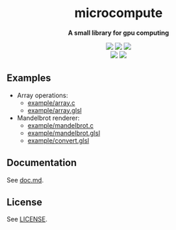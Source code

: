 <p align="center">
	<h1 align="center"><b>microcompute</b></h1>
	<p align="center"><b>A small library for gpu computing</b></p>
	<p align="center">
	<img src="https://img.shields.io/github/license/kal39/microcompute">
	<img src="https://img.shields.io/github/repo-size/kal39/microcompute">
	<img src="https://img.shields.io/github/languages/top/kal39/microcompute">
	<br>
	<img src="https://img.shields.io/github/issues/kal39/microcompute">
	<img src="https://img.shields.io/github/v/release/kal39/microcompute?sort=semver">
	</p>
</p>

## Examples

- Array operations:
  - [example/array.c](https://github.com/kal39/microcompute/blob/master/example/arrays.c)
  - [example/array.glsl](https://github.com/kal39/microcompute/blob/master/example/arrays.glsl)
- Mandelbrot renderer:
  - [example/mandelbrot.c](https://github.com/kal39/microcompute/blob/master/example/mandelbrot.c)
  - [example/mandelbrot.glsl](https://github.com/kal39/microcompute/blob/master/example/mandelbrot.glsl)
  - [example/convert.glsl](https://github.com/kal39/microcompute/blob/master/example/convert.glsl)

## Documentation

See [doc.md](https://github.com/kal39/microcompute/blob/master/doc.md).

## License

See [LICENSE](https://github.com/kal39/microcompute/blob/master/LICENSE).